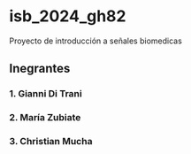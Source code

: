 # isb_2024_gh82
Proyecto de introducción a señales biomedicas


## Inegrantes
### 1. Gianni Di Trani 
### 2. María Zubiate 
### 3. Christian Mucha
